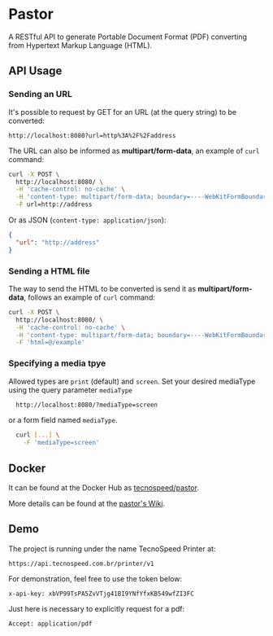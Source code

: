 # Pastor

A RESTful API to generate Portable Document Format (PDF) converting from Hypertext Markup Language (HTML).

## API Usage

### Sending an URL

It's possible to request by GET for an URL (at the query string) to be converted:
```
http://localhost:8080?url=http%3A%2F%2Faddress
```
The URL can also be informed as **multipart/form-data**, an example of `curl` command:
```bash
curl -X POST \
  http://localhost:8080/ \
  -H 'cache-control: no-cache' \
  -H 'content-type: multipart/form-data; boundary=----WebKitFormBoundary7MA4YWxkTrZu0gW' \
  -F url=http://address
```
Or as JSON (`content-type: application/json`):
```json
{
  "url": "http://address"
}
```

### Sending a HTML file

The way to send the HTML to be converted is send it as **multipart/form-data**, follows an example of `curl` command:
```bash
curl -X POST \
  http://localhost:8080/ \
  -H 'cache-control: no-cache' \
  -H 'content-type: multipart/form-data; boundary=----WebKitFormBoundary7MA4YWxkTrZu0gW' \
  -F 'html=@/example'
```

### Specifying a media tpye

Allowed types are `print` (default) and `screen`.
Set your desired mediaType using the query parameter `mediaType`

```bash
  http://localhost:8080/?mediaType=screen
```

or a form field named `mediaType`.

```bash
  curl [...] \
    -F 'mediaType=screen'
```

## Docker

It can be found at the Docker Hub as [tecnospeed/pastor](https://hub.docker.com/r/tecnospeed/pastor/).

More details can be found at the [pastor's Wiki](https://github.com/tecnospeed/pastor/wiki/Docker).

## Demo
The project is running under the name TecnoSpeed Printer at:
```
https://api.tecnospeed.com.br/printer/v1
```
For demonstration, feel free to use the token below:
```
x-api-key: xbVP99TsPA5ZvVTjg41BI9YNfYfxKB549wfZI3FC
```
Just here is necessary to explicitly request for a pdf:
```
Accept: application/pdf
```

